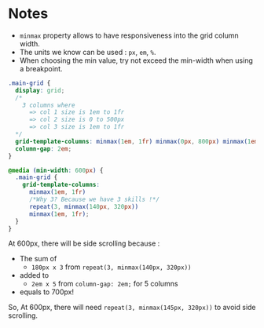 # Notes

- `minmax` property allows to have responsiveness into the grid column width.
- The units we know can be used : `px`, `em`, `%`.
- When choosing the min value, try not exceed the min-width when using a breakpoint.

```css
.main-grid {
  display: grid;
  /* 
    3 columns where 
      => col 1 size is 1em to 1fr
      => col 2 size is 0 to 500px
      => col 3 size is 1em to 1fr
  */
  grid-template-columns: minmax(1em, 1fr) minmax(0px, 800px) minmax(1em, 1fr);
  column-gap: 2em;
}

@media (min-width: 600px) {
  .main-grid {
    grid-template-columns:
      minmax(1em, 1fr)
      /*Why 3? Because we have 3 skills !*/
      repeat(3, minmax(140px, 320px))
      minmax(1em, 1fr);
  }
}
```

At 600px, there will be side scrolling because :

- The sum of
  - `180px x 3` from `repeat(3, minmax(140px, 320px))`
- added to
  - `2em x 5` from `column-gap: 2em;` for 5 columns
- equals to 700px!

So, At 600px, there will need `repeat(3, minmax(145px, 320px))` to avoid side scrolling.
